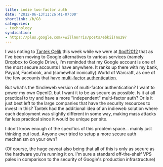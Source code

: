 ```yaml
---
title: indie two-factor auth
date: '2012-06-13T11:26:41-07:00'
shortlink: /b/G8
categories:
- technology
syndication:
- https://plus.google.com/+willnorris/posts/ebkiiTnu297
---
```

I was noting to [Tantek Çelik](http://tantek.com/) this week while we were at [#pdf2012][] that as I've been moving to
Google alternatives to various services (namely Dropbox to Google Drive), I'm reminded that my Google account is one of
the most secure accounts I have anywhere.  It ranks up there with my bank,  Paypal, Facebook, and (somewhat ironically)
World of Warcraft, as one of the few accounts that have [multi-factor authentication][].

But what's the #indieweb  version of multi-factor authentication?  I want to power my own OpenID, but I want it to be as
secure as possible.  Is it at all practical to try and have a more "independent" multi-factor auth?  Or is it just best
left to the large companies that have the security resources to invest in this?  Tantek had the additional idea of an
indieweb solution where each deployment was slightly different in some way, making mass attacks far less practical since
it would be unique per site.

I don't know enough of the specifics of this problem space... mainly just thinking out loud.  Anyone ever tried to setup
a more secure auth mechanism on your own?

(Of course, the huge caveat also being that all of this is only as secure as the hardware you're running it on.  I'm
sure a standard off-the-shelf VPS pales in comparison to the security of Google's production infrastructure)

[#pdf2012]: http://personaldemocracy.com/conference
[multi-factor authentication]: http://goo.gl/SOHzX
